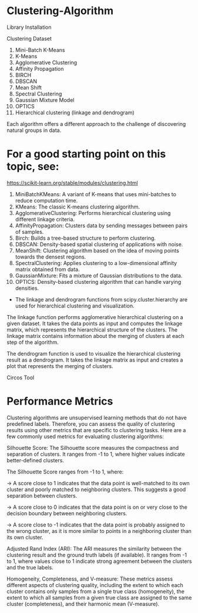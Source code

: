 # Clustering-Algorithm

Library Installation

Clustering Dataset

1. Mini-Batch K-Means
2. K-Means
3. Agglomerative Clustering
4. Affinity Propagation 
5. BIRCH
6. DBSCAN
7. Mean Shift
8. Spectral Clustering
9. Gaussian Mixture Model
10. OPTICS
11. Hierarchical clustering (linkage and dendrogram) 

Each algorithm offers a different approach to the challenge of discovering natural groups in data.

# For a good starting point on this topic, see:
https://scikit-learn.org/stable/modules/clustering.html

1. MiniBatchKMeans: A variant of K-means that uses mini-batches to reduce computation time.
2. KMeans: The classic K-means clustering algorithm.
3. AgglomerativeClustering: Performs hierarchical clustering using different linkage criteria.
4. AffinityPropagation: Clusters data by sending messages between pairs of samples.
5. Birch: Builds a tree-based structure to perform clustering.
6. DBSCAN: Density-based spatial clustering of applications with noise.
7. MeanShift: Clustering algorithm based on the idea of moving points towards the densest regions.
8. SpectralClustering: Applies clustering to a low-dimensional affinity matrix obtained from data.
9. GaussianMixture: Fits a mixture of Gaussian distributions to the data.
10. OPTICS: Density-based clustering algorithm that can handle varying densities.

* The linkage and dendrogram functions from scipy.cluster.hierarchy are used for hierarchical clustering and visualization.

The linkage function performs agglomerative hierarchical clustering on a given dataset. It takes the data points as input and computes the linkage matrix, which represents the hierarchical structure of the clusters. The linkage matrix contains information about the merging of clusters at each step of the algorithm.

The dendrogram function is used to visualize the hierarchical clustering result as a dendrogram. It takes the linkage matrix as input and creates a plot that represents the merging of clusters.

Circos Tool

# Performance Metrics

Clustering algorithms are unsupervised learning methods that do not have predefined labels. Therefore, you can assess the quality of clustering results using other metrics that are specific to clustering tasks. Here are a few commonly used metrics for evaluating clustering algorithms:

Silhouette Score:
The Silhouette score measures the compactness and separation of clusters. It ranges from -1 to 1, where higher values indicate better-defined clusters.

The Silhouette Score ranges from -1 to 1, where:

-> A score close to 1 indicates that the data point is well-matched to its own cluster and poorly matched to neighboring clusters. This suggests a good separation between clusters.

-> A score close to 0 indicates that the data point is on or very close to the decision boundary between neighboring clusters.

-> A score close to -1 indicates that the data point is probably assigned to the wrong cluster, as it is more similar to points in a neighboring cluster than its own cluster.

Adjusted Rand Index (ARI):
The ARI measures the similarity between the clustering result and the ground truth labels (if available). It ranges from -1 to 1, where values close to 1 indicate strong agreement between the clusters and the true labels.

Homogeneity, Completeness, and V-measure:
These metrics assess different aspects of clustering quality, including the extent to which each cluster contains only samples from a single true class (homogeneity), the extent to which all samples from a given true class are assigned to the same cluster (completeness), and their harmonic mean (V-measure).
